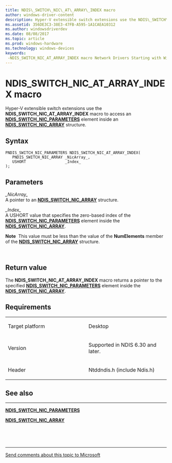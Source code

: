 ```yaml
---
title: NDIS\_SWITCH\_NIC\_AT\_ARRAY\_INDEX macro
author: windows-driver-content
description: Hyper-V extensible switch extensions use the NDIS\_SWITCH\_NIC\_AT\_ARRAY\_INDEX macro to access an NDIS\_SWITCH\_NIC\_PARAMETERS element inside an NDIS\_SWITCH\_NIC\_ARRAY structure.
ms.assetid: 356DE3C3-38E3-47FB-A595-1A1CAEA10312
ms.author: windowsdriverdev
ms.date: 08/08/2017
ms.topic: article
ms.prod: windows-hardware
ms.technology: windows-devices
keywords: 
 -NDIS_SWITCH_NIC_AT_ARRAY_INDEX macro Network Drivers Starting with Windows Vista
---
```


# NDIS\_SWITCH\_NIC\_AT\_ARRAY\_INDEX macro


Hyper-V extensible switch extensions use the **NDIS\_SWITCH\_NIC\_AT\_ARRAY\_INDEX** macro to access an [**NDIS\_SWITCH\_NIC\_PARAMETERS**](https://msdn.microsoft.com/library/windows/hardware/hh598215) element inside an [**NDIS\_SWITCH\_NIC\_ARRAY**](https://msdn.microsoft.com/library/windows/hardware/hh598212) structure.

Syntax
------

```ManagedCPlusPlus
PNDIS_SWITCH_NIC_PARAMETERS NDIS_SWITCH_NIC_AT_ARRAY_INDEX(
   PNDIS_SWITCH_NIC_ARRAY _NicArray_,
   USHORT                 _Index_
);
```

Parameters
----------

*\_NicArray\_*   
A pointer to an [**NDIS\_SWITCH\_NIC\_ARRAY**](https://msdn.microsoft.com/library/windows/hardware/hh598212) structure.

*\_Index\_*   
A USHORT value that specifies the zero-based index of the [**NDIS\_SWITCH\_NIC\_PARAMETERS**](https://msdn.microsoft.com/library/windows/hardware/hh598215) element inside the [**NDIS\_SWITCH\_NIC\_ARRAY**](https://msdn.microsoft.com/library/windows/hardware/hh598212).

**Note**  This value must be less than the value of the **NumElements** member of the [**NDIS\_SWITCH\_NIC\_ARRAY**](https://msdn.microsoft.com/library/windows/hardware/hh598212) structure.

 

Return value
------------

The **NDIS\_SWITCH\_NIC\_AT\_ARRAY\_INDEX** macro returns a pointer to the specified [**NDIS\_SWITCH\_NIC\_PARAMETERS**](https://msdn.microsoft.com/library/windows/hardware/hh598215) element inside the [**NDIS\_SWITCH\_NIC\_ARRAY**](https://msdn.microsoft.com/library/windows/hardware/hh598212).

Requirements
------------

<table>
<colgroup>
<col width="50%" />
<col width="50%" />
</colgroup>
<tbody>
<tr class="odd">
<td><p>Target platform</p></td>
<td>Desktop</td>
</tr>
<tr class="even">
<td><p>Version</p></td>
<td><p>Supported in NDIS 6.30 and later.</p></td>
</tr>
<tr class="odd">
<td><p>Header</p></td>
<td>Ntddndis.h (include Ndis.h)</td>
</tr>
</tbody>
</table>

## See also


****
[**NDIS\_SWITCH\_NIC\_PARAMETERS**](https://msdn.microsoft.com/library/windows/hardware/hh598215)

[**NDIS\_SWITCH\_NIC\_ARRAY**](https://msdn.microsoft.com/library/windows/hardware/hh598212)

 

 


--------------------
[Send comments about this topic to Microsoft](mailto:wsddocfb@microsoft.com?subject=Documentation%20feedback%20%5Bnetvista\netvista%5D:%20NDIS_SWITCH_NIC_AT_ARRAY_INDEX%20macro%20%20RELEASE:%20%288/8/2017%29&body=%0A%0APRIVACY%20STATEMENT%0A%0AWe%20use%20your%20feedback%20to%20improve%20the%20documentation.%20We%20don't%20use%20your%20email%20address%20for%20any%20other%20purpose,%20and%20we'll%20remove%20your%20email%20address%20from%20our%20system%20after%20the%20issue%20that%20you're%20reporting%20is%20fixed.%20While%20we're%20working%20to%20fix%20this%20issue,%20we%20might%20send%20you%20an%20email%20message%20to%20ask%20for%20more%20info.%20Later,%20we%20might%20also%20send%20you%20an%20email%20message%20to%20let%20you%20know%20that%20we've%20addressed%20your%20feedback.%0A%0AFor%20more%20info%20about%20Microsoft's%20privacy%20policy,%20see%20http://privacy.microsoft.com/default.aspx. "Send comments about this topic to Microsoft")



